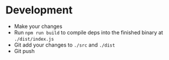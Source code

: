 
# Development
- Make your changes
- Run `npm run build` to compile deps into the finished binary at `./dist/index.js`
- Git add your changes to `./src` and `./dist`
- Git push
